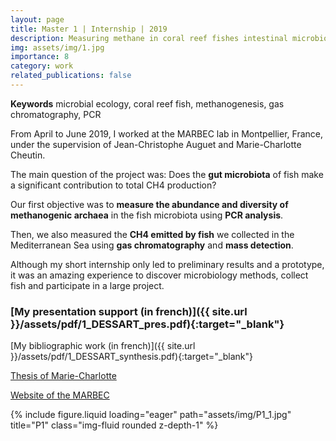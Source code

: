 ```yaml
---
layout: page
title: Master 1 | Internship | 2019
description: Measuring methane in coral reef fishes intestinal microbiota
img: assets/img/1.jpg
importance: 8
category: work
related_publications: false
---
```


**Keywords** microbial ecology, coral reef fish, methanogenesis, gas chromatography, PCR

From April to June 2019, I worked at the MARBEC lab in Montpellier, France, under the supervision of Jean-Christophe Auguet and Marie-Charlotte Cheutin.

The main question of the project was: Does the **gut microbiota** of fish make a significant contribution to total CH4 production?

Our first objective was to **measure the abundance and diversity of methanogenic archaea** in the fish microbiota using **PCR analysis**.

Then, we also measured the **CH4 emitted by fish** we collected in the Mediterranean Sea using **gas chromatography** and **mass detection**.

Although my short internship only led to preliminary results and a prototype, it was an amazing experience to discover microbiology methods, collect fish and participate in a large project.

### <span>[My presentation support (in french)]({{ site.url }}/assets/pdf/1_DESSART_pres.pdf){:target="\_blank"}</span>

<span>[My bibliographic work (in french)]({{ site.url }}/assets/pdf/1_DESSART_synthesis.pdf){:target="\_blank"}</span>

[Thesis of Marie-Charlotte](https://theses.hal.science/tel-03608249)

[Website of the MARBEC](https://umr-marbec.fr/)

<div class="row">
    <div class="col-sm mt-3 mt-md-0">
        {% include figure.liquid loading="eager" path="assets/img/P1_1.jpg" title="P1" class="img-fluid rounded z-depth-1" %}
    </div>
</div>
